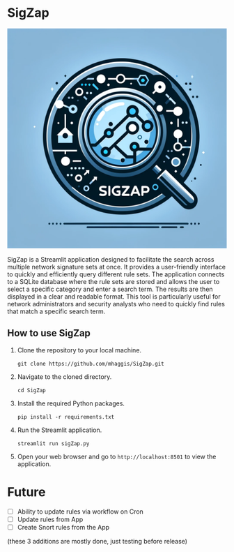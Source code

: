 # SigZap

![SigZap Logo](assets/images/logo.png)


SigZap is a Streamlit application designed to facilitate the search across multiple network signature sets at once. 
It provides a user-friendly interface to quickly and efficiently query different rule sets. 
The application connects to a SQLite database where the rule sets are stored and allows the user to select a specific category 
and enter a search term. The results are then displayed in a clear and readable format. 
This tool is particularly useful for network administrators and security analysts who need to quickly find rules that match a specific search term.

## How to use SigZap

1. Clone the repository to your local machine.
   ```
   git clone https://github.com/mhaggis/SigZap.git
   ```
2. Navigate to the cloned directory.
   ```
   cd SigZap
   ```
3. Install the required Python packages.
   ```
   pip install -r requirements.txt
   ```
4. Run the Streamlit application.
   ```
   streamlit run sigZap.py
   ```
5. Open your web browser and go to `http://localhost:8501` to view the application.

# Future

- [ ] Ability to update rules via workflow on Cron
- [ ] Update rules from App
- [ ] Create Snort rules from the App

(these 3 additions are mostly done, just testing before release)